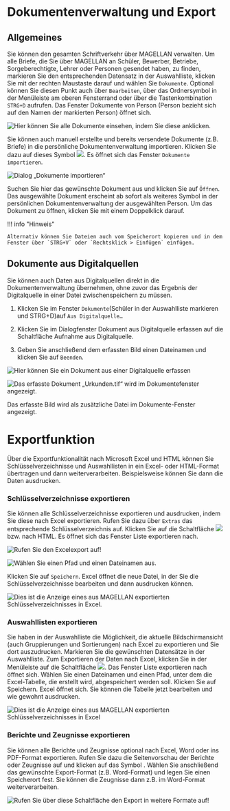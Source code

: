 # Dokumentenverwaltung und Export

## Allgemeines

Sie können den gesamten Schriftverkehr über MAGELLAN verwalten. Um alle Briefe, die Sie über MAGELLAN an Schüler, Bewerber, Betriebe, Sorgeberechtigte, Lehrer oder Personen gesendet haben,  zu finden, markieren Sie den entsprechenden Datensatz in der Auswahlliste, klicken Sie mit der rechten Maustaste darauf und wählen Sie `Dokumente`. Optional können Sie diesen Punkt auch über `Bearbeiten`, über das Ordnersymbol in der Menüleiste am oberen Fensterrand oder über die Tastenkombination `STRG+D` aufrufen. Das Fenster Dokumente von Person (Person bezieht sich auf den Namen der markierten Person) öffnet sich.
 
![Hier können Sie alle Dokumente einsehen, indem Sie diese anklicken.](../assets/images/seriendruck/seriendruck13.png)

Sie können auch manuell erstellte und bereits versendete Dokumente (z.B. Briefe) in die persönliche Dokumentenverwaltung importieren. Klicken Sie dazu auf dieses Symbol ![](../assets/images/seriendruck/seriendruck14.png). Es öffnet sich das Fenster `Dokumente importieren`.
 
![Dialog „Dokumente importieren“](../assets/images/seriendruck/seriendruck15.png)

Suchen Sie hier das gewünschte Dokument aus und klicken Sie auf `Öffnen`. Das ausgewählte Dokument erscheint ab sofort als weiteres Symbol in der persönlichen Dokumentenverwaltung der ausgewählten Person. Um das Dokument zu öffnen, klicken Sie mit einem Doppelklick darauf.

!!! info "Hinweis"

	Alternativ können Sie Dateien auch vom Speicherort kopieren und in dem Fenster über `STRG+V` oder `Rechtsklick > Einfügen` einfügen.

## Dokumente aus Digitalquellen

Sie können auch Daten aus Digitalquellen direkt in die Dokumentenverwaltung übernehmen, ohne zuvor das Ergebnis der Digitalquelle in einer Datei zwischenspeichern zu müssen. 

1. Klicken Sie im Fenster `Dokumente`(Schüler in der Auswahlliste markieren und STRG+D)auf `Aus Digitalquelle…`

2. Klicken Sie im Dialogfenster Dokument aus Digitalquelle erfassen auf die Schaltfläche Aufnahme aus Digitalquelle.

3. Geben Sie anschließend dem erfassten Bild einen Dateinamen und klicken Sie auf `Beenden`.
 

![Hier können Sie ein Dokument aus einer Digitalquelle erfassen](../assets/images/seriendruck/seriendruck16.png)

![Das erfasste Dokument „Urkunden.tif“ wird im Dokumentefenster angezeigt.](../assets/images/seriendruck/seriendruck17.png)

Das erfasste Bild wird als zusätzliche Datei im Dokumente-Fenster angezeigt.

# Exportfunktion

Über die Exportfunktionalität nach Microsoft Excel und HTML können Sie Schlüsselverzeichnisse und Auswahllisten in ein Excel- oder HTML-Format übertragen und dann weiterverarbeiten. Beispielsweise können Sie dann die Daten ausdrucken.

### Schlüsselverzeichnisse exportieren

Sie können alle Schlüsselverzeichnisse exportieren und ausdrucken, indem Sie diese nach Excel exportieren. Rufen Sie dazu über `Extras` das entsprechende Schlüsselverzeichnis auf. Klicken Sie auf die Schaltfläche ![](../assets/images/seriendruck/seriendruck18.2.png) bzw. nach HTML. Es öffnet sich das Fenster Liste exportieren nach.

![Rufen Sie den Excelexport auf!](../assets/images/seriendruck/seriendruck18.1.png)


![Wählen Sie einen Pfad und einen Dateinamen aus.](../assets/images/seriendruck/seriendruck18.png)


Klicken Sie auf `Speichern`. Excel öffnet die neue Datei, in der Sie die Schlüsselverzeichnisse bearbeiten und dann ausdrucken können.
 
![Dies ist die Anzeige eines aus MAGELLAN exportierten Schlüsselverzeichnisses in Excel.](../assets/images/seriendruck/seriendruck19.png)


### Auswahllisten exportieren

Sie haben in der Auswahlliste die Möglichkeit, die aktuelle Bildschirmansicht (auch Gruppierungen und Sortierungen) nach Excel zu exportieren und Sie dort auszudrucken. Markieren Sie die gewünschten Datensätze in der Auswahlliste. Zum Exportieren der Daten nach Excel, klicken Sie in der Menüleiste auf die Schaltfläche ![](../assets/images/seriendruck/seriendruck18.2.png). Das Fenster Liste exportieren nach öffnet sich. Wählen Sie einen Dateinamen und einen Pfad, unter dem die Excel-Tabelle, die erstellt wird, abgespeichert werden soll. Klicken Sie auf Speichern. Excel öffnet sich. Sie können die Tabelle jetzt bearbeiten und wie gewohnt ausdrucken.
 
![Dies ist die Anzeige eines aus MAGELLAN exportierten Schlüsselverzeichnisses in Excel](../assets/images/seriendruck/seriendruck21.png)


### Berichte und Zeugnisse exportieren

Sie können alle Berichte und Zeugnisse optional nach Excel, Word oder ins PDF-Format exportieren. Rufen Sie dazu die Seitenvorschau der Berichte oder Zeugnisse auf und klicken auf das Symbol  . Wählen Sie anschließend das gewünschte Export-Format (z.B. Word-Format) und legen Sie einen Speicherort fest. Sie können die Zeugnisse dann z.B. im Word-Format weiterverarbeiten.
 
![Rufen Sie über diese Schaltfläche den Export in weitere Formate auf!](../assets/images/seriendruck/seriendruck22.png)



